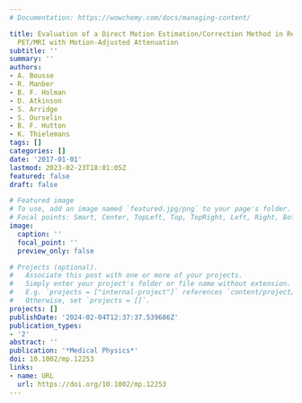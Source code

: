 ```yaml
---
# Documentation: https://wowchemy.com/docs/managing-content/

title: Evaluation of a Direct Motion Estimation/Correction Method in Respiratory-Gated
  PET/MRI with Motion-Adjusted Attenuation
subtitle: ''
summary: ''
authors:
- A. Bousse
- R. Manber
- B. F. Holman
- D. Atkinson
- S. Arridge
- S. Ourselin
- B. F. Hutton
- K. Thielemans
tags: []
categories: []
date: '2017-01-01'
lastmod: 2023-02-23T18:01:05Z
featured: false
draft: false

# Featured image
# To use, add an image named `featured.jpg/png` to your page's folder.
# Focal points: Smart, Center, TopLeft, Top, TopRight, Left, Right, BottomLeft, Bottom, BottomRight.
image:
  caption: ''
  focal_point: ''
  preview_only: false

# Projects (optional).
#   Associate this post with one or more of your projects.
#   Simply enter your project's folder or file name without extension.
#   E.g. `projects = ["internal-project"]` references `content/project/deep-learning/index.md`.
#   Otherwise, set `projects = []`.
projects: []
publishDate: '2024-02-04T12:37:37.539686Z'
publication_types:
- '2'
abstract: ''
publication: '*Medical Physics*'
doi: 10.1002/mp.12253
links:
- name: URL
  url: https://doi.org/10.1002/mp.12253
---
```

